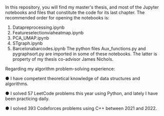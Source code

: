 In this repository, you will find my master's thesis, and most of the Jupyter notebooks and files that constitute the code for its last chapter.
The recommended order for opening the notebooks is:
1. Datapreprocessing.ipynb
2. Featureselectionviaheatmap.ipynb 
3. PCA_UMAP.ipynb
4. STgraph.ipynb
5. Barcelonabarcodes.ipynb
The python files Aux_functions.py and pygraphsort.py are imported in some of these notebooks. The latter is property of my thesis co-advisor James Nichols.

Regarding my algorithm problem-solving experience:

● I have competent theoretical knowledge of data structures and algorithms.

● I solved 57 LeetCode problems this year using Python, and lately I have been practicing daily.

● I solved 393 Codeforces problems using C++ between 2021 and 2022.
